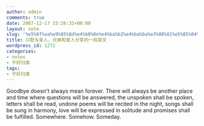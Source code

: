 ```yaml
---
author: admin
comments: true
date: 2007-12-17 15:26:31+00:00
layout: note
slug: '%e5%8f%aa%e9%85%8d%e4%b8%8e%e4%ba%b2%e4%ba%ba%e3%80%81%e5%85%84%e5%bc%9f%e5%92%8c%e7%88%b1%e4%ba%ba%e5%88%86%e4%ba%ab%e7%9a%84%e4%b8%80%e6%ae%b5%e8%8b%b1%e6%96%87'
title: 只配与亲人、兄弟和爱人分享的一段英文
wordpress_id: 1272
categories:
- notes
- 不好归类
tags:
- 不好归类
---
```


Goodbye doesn't always mean forever.
There will always be another place and time
where questions will be answered,
the unspoken shall be spoken,
letters shall be read,
undone poems will be recited in the night,
songs shall be sung in harmony,
love will be expressed in solitude and
promises shall be fulfilled.
Somewhere. Somehow. Someday.
